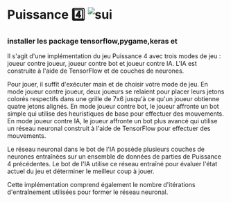  # Puissance 4️⃣ ![sui](https://user-images.githubusercontent.com/97172783/221924842-97e2c635-eca3-42ed-91c0-2a813a5fc176.png)

### installer les package tensorflow,pygame,keras et

 
Il s'agit d'une implémentation du jeu Puissance 4 avec trois modes de jeu : joueur contre joueur, joueur contre bot et joueur contre IA. L'IA est construite à l'aide de TensorFlow et de couches de neurones.

Pour jouer, il suffit d'exécuter main et de choisir votre mode de jeu. En mode joueur contre joueur, deux joueurs se relaient pour placer leurs jetons colorés respectifs dans une grille de 7x6 jusqu'à ce qu'un joueur obtienne quatre jetons alignés. En mode joueur contre bot, le joueur affronte un bot simple qui utilise des heuristiques de base pour effectuer des mouvements. En mode joueur contre IA, le joueur affronte un bot plus avancé qui utilise un réseau neuronal construit à l'aide de TensorFlow pour effectuer des mouvements.

Le réseau neuronal dans le bot de l'IA possède plusieurs couches de neurones entraînées sur un ensemble de données de parties de Puissance 4 précédentes. Le bot de l'IA utilise ce réseau entraîné pour évaluer l'état actuel du jeu et déterminer le meilleur coup à jouer.

Cette implémentation comprend également le nombre d'itérations d'entraînement utilisées pour former le réseau neuronal.


 





